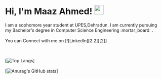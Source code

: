 <h1> Hi, I'm Maaz Ahmed! <img src="https://raw.githubusercontent.com/MartinHeinz/MartinHeinz/master/wave.gif" width="30px"></h1>
I am a sophomore year student at UPES,Dehradun. I am currently pursuing my Bachelor's degree in Computer Science Engineering :mortar_board: .
<br>
<br>
<!-- Actual text -->
You can Connect with me on [![LinkedIn][2.2]][2]]

<!-- Icons -->
[2.2]: https://raw.githubusercontent.com/MartinHeinz/MartinHeinz/master/linkedin-3-16.png (LinkedIn icon without padding)

<!-- Links to your social media accounts -->
[2]: https://www.linkedin.com/in/maaz-ahmed-6b9b98187/
<br>
<br>
[![Top Langs](https://github-readme-stats.vercel.app/api/top-langs/?username=Maaz-Code&layout=compact&theme=dark)]
<br>
<br>
[![Anurag's GitHub stats](https://github-readme-stats.vercel.app/api?username=Maaz-Code&show_icons=true&theme=dark)]
